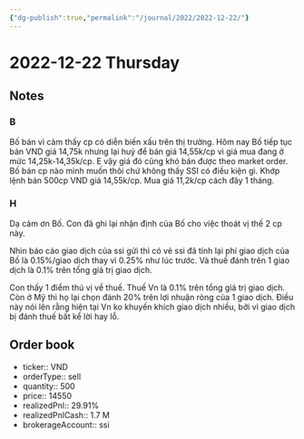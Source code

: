 ```yaml
---
{"dg-publish":true,"permalink":"/journal/2022/2022-12-22/"}
---
```


# 2022-12-22 Thursday

## Notes

### B

Bố bán vì cảm thấy cp có diễn biến xấu trên thị trường. Hôm nay Bố tiếp tục bán VND giá 14,75k nhưng lại huỷ để bán giá 14,55k/cp vì giá mua đang ở mức 14,25k-14,35k/cp. E vậy giá đó cũng khó bán được theo market order.
Bố bán cp nào mình muốn thôi chứ không thấy SSI có điều kiện gì.
Khớp lệnh bán 500cp VND giá 14,55k/cp. Mua giá 11,2k/cp cách đây 1 tháng.

### H

Dạ cảm ơn Bố. Con đã ghi lại nhận định của Bố cho việc thoát vị thế 2 cp này. 

Nhìn báo cáo giao dịch của ssi gửi thì có vẻ ssi đã tính lại phí giao dịch của Bố là 0.15%/giao dịch thay vì 0.25% như lúc trước. Và thuế đánh trên 1 giao dịch là 0.1% trên tổng giá trị giao dịch.

Con thấy 1 điểm thú vị về thuế. Thuế Vn là 0.1% trên tổng giá trị giao dịch. Còn ở Mỹ thì họ lại chọn đánh 20% trên lợi nhuận ròng của 1 giao dịch. Điều này nói lên rằng hiện tại Vn ko khuyến khích giao dịch nhiều, bởi vì giao dịch bị đánh thuế bất kể lời hay lỗ.

## Order book

- ticker:: VND
- orderType:: sell
- quantity:: 500
- price:: 14550
- realizedPnl:: 29.91%
- realizedPnlCash:: 1.7 M
- brokerageAccount:: ssi
